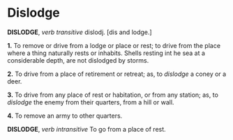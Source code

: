 # Dislodge

**DISLODGE**, _verb transitive_ dislodj. \[dis and lodge.\]

**1.** To remove or drive from a lodge or place or rest; to drive from the place where a thing naturally rests or inhabits. Shells resting int he sea at a considerable depth, are not dislodged by storms.

**2.** To drive from a place of retirement or retreat; as, to _dislodge_ a coney or a deer.

**3.** To drive from any place of rest or habitation, or from any station; as, to _dislodge_ the enemy from their quarters, from a hill or wall.

**4.** To remove an army to other quarters.

**DISLODGE**, _verb intransitive_ To go from a place of rest.